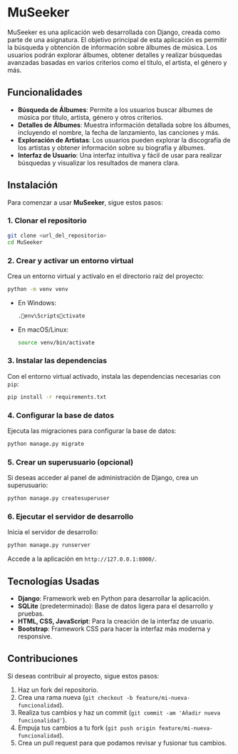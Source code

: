 
# MuSeeker

MuSeeker es una aplicación web desarrollada con Django, creada como parte de una asignatura. El objetivo principal de esta aplicación es permitir la búsqueda y obtención de información sobre álbumes de música. Los usuarios podrán explorar álbumes, obtener detalles y realizar búsquedas avanzadas basadas en varios criterios como el título, el artista, el género y más.

## Funcionalidades

- **Búsqueda de Álbumes**: Permite a los usuarios buscar álbumes de música por título, artista, género y otros criterios.
- **Detalles de Álbumes**: Muestra información detallada sobre los álbumes, incluyendo el nombre, la fecha de lanzamiento, las canciones y más.
- **Exploración de Artistas**: Los usuarios pueden explorar la discografía de los artistas y obtener información sobre su biografía y álbumes.
- **Interfaz de Usuario**: Una interfaz intuitiva y fácil de usar para realizar búsquedas y visualizar los resultados de manera clara.

## Instalación

Para comenzar a usar **MuSeeker**, sigue estos pasos:

### 1. Clonar el repositorio

```bash
git clone <url_del_repositorio>
cd MuSeeker
```

### 2. Crear y activar un entorno virtual

Crea un entorno virtual y actívalo en el directorio raíz del proyecto:

```bash
python -m venv venv
```

- En Windows:
  ```bash
  .env\Scriptsctivate
  ```
- En macOS/Linux:
  ```bash
  source venv/bin/activate
  ```

### 3. Instalar las dependencias

Con el entorno virtual activado, instala las dependencias necesarias con `pip`:

```bash
pip install -r requirements.txt
```

### 4. Configurar la base de datos

Ejecuta las migraciones para configurar la base de datos:

```bash
python manage.py migrate
```

### 5. Crear un superusuario (opcional)

Si deseas acceder al panel de administración de Django, crea un superusuario:

```bash
python manage.py createsuperuser
```

### 6. Ejecutar el servidor de desarrollo

Inicia el servidor de desarrollo:

```bash
python manage.py runserver
```

Accede a la aplicación en `http://127.0.0.1:8000/`.

## Tecnologías Usadas

- **Django**: Framework web en Python para desarrollar la aplicación.
- **SQLite** (predeterminado): Base de datos ligera para el desarrollo y pruebas.
- **HTML, CSS, JavaScript**: Para la creación de la interfaz de usuario.
- **Bootstrap**: Framework CSS para hacer la interfaz más moderna y responsive.

## Contribuciones

Si deseas contribuir al proyecto, sigue estos pasos:

1. Haz un fork del repositorio.
2. Crea una rama nueva (`git checkout -b feature/mi-nueva-funcionalidad`).
3. Realiza tus cambios y haz un commit (`git commit -am 'Añadir nueva funcionalidad'`).
4. Empuja tus cambios a tu fork (`git push origin feature/mi-nueva-funcionalidad`).
5. Crea un pull request para que podamos revisar y fusionar tus cambios.
